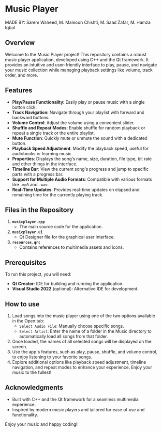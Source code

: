 # Music Player
MADE BY: Sarem Waheed, M. Mamoon Chishti, M. Saad Zafar, M. Hamza Iqbal

## Overview  
Welcome to the Music Player project! This repository contains a robust music player application, developed using C++ and the Qt framework. It provides an intuitive and user-friendly interface to play, pause, and navigate your music collection while managing playback settings like volume, track order, and more.  

## Features
- **Play/Pause Functionality**: Easily play or pause music with a single button click.  
- **Track Navigation**: Navigate through your playlist with forward and backward buttons.  
- **Volume Control**: Adjust the volume using a convenient slider.  
- **Shuffle and Repeat Modes**: Enable shuffle for random playback or repeat a single track or the entire playlist.  
- **Mute Function**: Quickly mute or unmute the sound with a dedicated button.  
- **Playback Speed Adjustment**: Modify the playback speed, useful for audiobooks or learning music.  
- **Properties**: Displays the song's name, size, duration, file type, bit rate and other things in the interface.  
- **Timeline Bar**: View the current song's progress and jump to specific parts with a progress bar.  
- **Support for Multiple Audio Formats**: Compatible with various formats like `.mp3` and `.wav`.  
- **Real-Time Updates**: Provides real-time updates on elapsed and remaining time for the currently playing track.  

## Files in the Repository
1. **`musicplayer.cpp`**
    - The main source code for the application.  
2. **`musicplayer.ui`**
    - Qt Designer file for the graphical user interface.  
3. **`resources.qrc`**
    - Contains references to multimedia assets and icons.  

## Prerequisites
To run this project, you will need:
- **Qt Creator**: IDE for building and running the application.  
- **Visual Studio 2022** (optional): Alternative IDE for development.  

## How to use
1. Load songs into the music player using one of the two options available in the Open tab:
    - `Select Audio File`: Manually choose specific songs.
    - `Select Artist`: Enter the name of a folder in the Music directory to automatically load all songs from that folder.
2. Once loaded, the names of all selected songs will be displayed on the screen.
3. Use the app's features, such as play, pause, shuffle, and volume control, to enjoy listening to your favorite songs.
4. Explore additional options like playback speed adjustment, timeline navigation, and repeat modes to enhance your experience.
Enjoy your music to the fullest!

## Acknowledgments  
- Built with C++ and the Qt framework for a seamless multimedia experience.  
- Inspired by modern music players and tailored for ease of use and functionality.  

Enjoy your music and happy coding!

